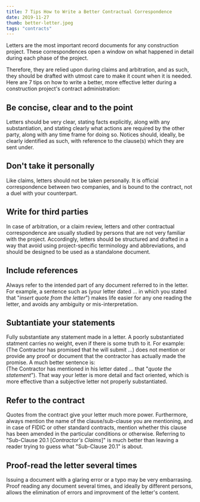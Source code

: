 ```yaml
---
title: 7 Tips How to Write a Better Contractual Correspondence
date: 2019-11-27
thumb: better-letter.jpeg
tags: "contracts"
---
```

Letters are the most important record documents for any construction project. These correspondences open a window on what happened in detail during each phase of the project.

Therefore, they are relied upon during claims and arbitration, and as such, they should be drafted with utmost care to make it count when it is needed. Here are 7 tips on how to write a better, more effective letter during a construction project's contract administration:

## Be concise, clear and to the point
Letters should be very clear, stating facts explicitly, along with any substantiation, and stating clearly what actions are required by the other party, along with any time frame for doing so. Notices should, ideally, be clearly identified as such, with reference to the clause(s) which they are sent under.

## Don't take it personally
Like claims, letters should not be taken personally. It is official correspondence between two companies, and is bound to the contract, not a duel with your counterpart.

## Write for third parties
In case of arbitration, or a claim review, letters and other contractual correspondence are usually studied by persons that are not very familiar with the project. Accordingly, letters should be structured and drafted in a way that avoid using project-specific terminology and abbreviations, and should be designed to be used as a standalone document.

## Include references
Always refer  to the intended part of any document referred to in  the letter. For example, a sentence such as (your letter dated ... in which you stated that "_insert quote from  the  letter_") makes life easier for any one reading the letter, and avoids any ambiguity or mis-interpretation.

## Subtantiate your  statements
Fully substantiate any statement made in a letter. A poorly substantiated statment carries no weight, even if there is some truth to it. For example:  
(The Contractor has promised that he will submit ...) does not mention or provide any proof or document that the contractor has actually made the promise. A much better sentence is:  
(The Contractor has mentioned in his letter dated ... that "_quote the statement_"). That way your letter is more detail and fact oriented, which is more effective than a subjective letter not properly substantiated.

## Refer to the contract
Quotes from the contract give your letter much more power. Furthermore, always mention the name of the clause/sub-clause you are mentioning, and in case of FIDIC or other standard contracts, mention whether this clause has been amended in the particular conditions or otherwise. Referring to "Sub-Clause 20.1 \[_Contractor's Claims_\]" is much better than leaving a reader trying to guess what "Sub-Clause 20.1" is about.

## Proof-read the letter several times
Issuing a document with a glaring error or a typo may be very embarrasing. Proof reading any document several times, and ideally by different persons, allows the elimination of errors and improvment of the letter's content.

